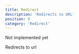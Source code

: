 ```yaml
---
title: Redirect
description: 'Redirects to URL'
position: 9
category: 'Redirect'
---
```



Not implemented yet


Redirects to url